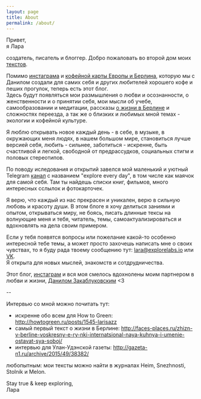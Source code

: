 ```yaml
---
layout: page
title: About
permalink: /about/
---
```


Привет,  
я Лара

создатель, писатель и блоггер. Добро пожаловать во второй дом моих [текстов](https://www.instagram.com/explore/tags/лараитексты/).  

Помимо [инстаграма](https://www.instagram.com/larisazz/) и [кофейной карты Европы и Берлина](https://laraexplores.today), которую мы с Данилом создали для самих себя и других любителей хорошего кофе и пеших прогулок, теперь есть этот блог.   
Здесь будут появляться мои размышления о любви и осознанности, о женственности и о принятии себя, мои мысли об учебе, самообразовании и медитации, рассказы [о жизни в Берлине](https://www.instagram.com/explore/tags/laraexplores_berlin/) и сложностях переезда, а так же о близких и любимых мной темах - экологии и кофейной культуре. 

Я люблю открывать новое каждый день - в себе, в музыке, в окружающих меня людях, в нашем большом мире, становиться лучше версией себя, любить - сильнее, заботиться - искренне, быть счастливой и легкой, свободной от предрассудков, социальных стигм и половых стереотипов.   

По поводу иследования и открытий завелся мой маленький и уютный Telegram [канал](https://t.me/explorevryday) с названием "explore every day", в том числе как маячок для самой себя. Там ты найдешь списки книг, фильмов, много интересных сслылок и фотокарточек. 

Я верю, что каждый из нас прекрасен и уникален, верю в сильную любовь и красоту души. В этом блоге я хочу делиться заниями и опытом, открываться миру, не боясь, писать длинные тексы на волнующие меня и тебя, читатель, темы, самоактуализироваться и вдохновлять на дела своим примером.

Если у тебя появятся вопросы или пожелание какой-то особенно интересной тебе темы, а может просто захочешь написать мне о своих чувствах, то я буду рада твоему сообщению тут: lara@explorelabs.io или [VK](https://vk.com/larisazz).  
Я открыта для новых мыслей, знакомств и сотдрудничества. 

Этот блог, [инстаграм](https://www.instagram.com/larisazz/) и вся моя смелось вдохнолены моим партнером в любви и жизни, [Данилом Закаблуковским](http://danilz.me) <3 

--

Интервью со мной можно почитать тут:

- искренне обо всем для How to Green: <http://howtogreen.ru/posts/1545-larisazz>
- самый первый текст о жизни в Берлине: <http://faces-places.ru/zhizn-v-berline-voskresny-e-ry-nki-internatsional-naya-kuhnya-i-umenie-ostavat-sya-soboj/>
- интервью для Улан-Удэнской газеты: <http://gazeta-n1.ru/archive/2015/49/38382/>

любопытным: мои тексты можно найти в журналах Heim, Snezhnosti, Stolnik и Melon. 

Stay true & keep exploring,  
Лара

